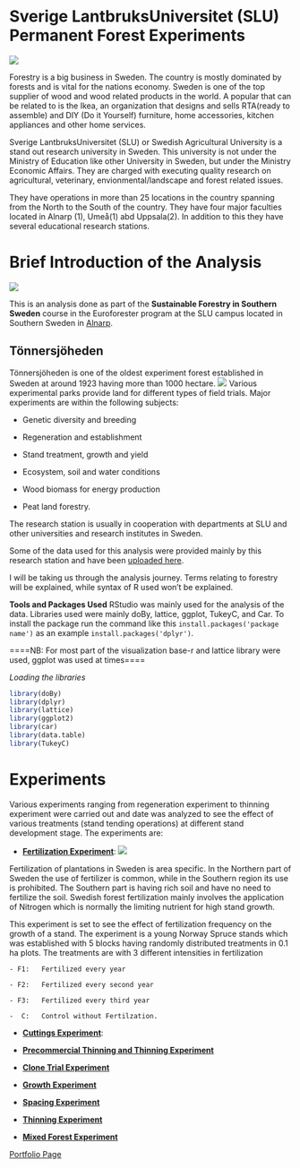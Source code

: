 # Sverige LantbruksUniversitet (SLU) Permanent Forest Experiments

![](https://i0.wp.com/odlandestadsbasarer.se/wp-content/uploads/2017/09/SLU-2.jpg?ssl=1)

Forestry is a big business in Sweden. The country is mostly dominated by
forests and is vital for the nations economy. Sweden is one of the top
supplier of wood and wood related products in the world. A popular that
can be related to is the Ikea, an organization that designs and sells
RTA(ready to assemble) and DIY (Do it Yourself) furniture, home
accessories, kitchen appliances and other home services.

Sverige LantbruksUniversitet (SLU) or Swedish Agricultural University is
a stand out research university in Sweden. This university is not under
the Ministry of Education like other University in Sweden, but under the
Ministry Economic Affairs. They are charged with executing quality
research on agricultural, veterinary, envionmental/landscape and forest
related issues.

They have operations in more than 25 locations in the country spanning
from the North to the South of the country. They have four major
faculties located in Alnarp (1), Umeå(1) abd Uppsala(2). In addition to
this they have several educational research stations.

# Brief Introduction of the Analysis

![](http://www.chemical-ecology.net/alg56b.gif)

This is an analysis done as part of the **Sustainable Forestry in
Southern Sweden** course in the Euroforester program at the SLU campus
located in Southern Sweden in
[Alnarp](https://www.slu.se/en/departments/southern-swedish-forest-research-centre/).

## Tönnersjöheden

Tönnersjöheden is one of the oldest experiment forest established in
Sweden at around 1923 having more than 1000 hectare.
![](https://student.slu.se/globalassets/ew/org/inst/ssv/fras/phd-kurs-t-heden-nov-18/t4-i-hosttsolen.jpg)
Various experimental parks provide land for different types of field
trials. Major experiments are within the following subjects:

-   Genetic diversity and breeding

-   Regeneration and establishment

-   Stand treatment, growth and yield

-   Ecosystem, soil and water conditions

-   Wood biomass for energy production

-   Peat land forestry.

The research station is usually in cooperation with departments at SLU
and other universities and research institutes in Sweden.

Some of the data used for this analysis were provided mainly by this
research station and have been [uploaded
here](https://github.com/xrander/SLU-Plantation-Experimentation/tree/master/Data).

I will be taking us through the analysis journey. Terms relating to
forestry will be explained, while syntax of R used won’t be explained.

**Tools and Packages Used** RStudio was mainly used for the analysis of
the data. Libraries used were mainly doBy, lattice, ggplot, TukeyC, and
Car. To install the package run the command like this
`install.packages('package name')` as an example
`install.packages('dplyr')`.

====NB: For most part of the visualization base-r and lattice library
were used, ggplot was used at times====

*Loading the libraries*

``` r
library(doBy)
library(dplyr)
library(lattice)
library(ggplot2)
library(car)
library(data.table)
library(TukeyC)
```

# Experiments

Various experiments ranging from regeneration experiment to thinning
experiment were carried out and date was analyzed to see the effect of
various treatments (stand tending operations) at different stand
development stage. The experiments are:

-   **[Fertilization Experiment](fertilizer.md)**:
    ![](https://www.mdpi.com/forests/forests-12-00298/article_deploy/html/images/forests-12-00298-g001.png)

Fertilization of plantations in Sweden is area specific. In the Northern
part of Sweden the use of fertilizer is common, while in the Southern
region its use is prohibited. The Southern part is having rich soil and
have no need to fertilize the soil. Swedish forest fertilization mainly
involves the application of Nitrogen which is normally the limiting
nutrient for high stand growth.

This experiment is set to see the effect of fertilization frequency on
the growth of a stand. The experiment is a young Norway Spruce stands
which was established with 5 blocks having randomly distributed
treatments in 0.1 ha plots. The treatments are with 3 different
intensities in fertilization

    - F1:   Fertilized every year

    - F2:   Fertilized every second year

    - F3:   Fertilized every third year

    -  C:   Control without Fertilzation.

-   **[Cuttings Experiment](cutting.md)**:

-   **[Precommercial Thinning and Thinning Experiment](pct.md)**

-   **[Clone Trial Experiment](clone.md)**

-   **[Growth Experiment](growth_experiment.md)**

-   **[Spacing Experiment](spacing_experiment.md)**

-   **[Thinning Experiment](Thinning_experiment.md)**

-   **[Mixed Forest Experiment](mixed_forest.md)**

[Portfolio Page](https://xrander.github.io)
